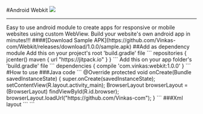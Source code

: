 #Android Webkit
[![](https://jitpack.io/v/com.vinkas/webkit.svg)](https://jitpack.io/#com.vinkas/webkit)
<hr />
Easy to use android module to create apps for responsive or mobile websites using custom WebView. Build your website's own android app in minutes!!!
####[Download Sample APK](https://github.com/Vinkas-com/Webkit/releases/download/1.0.0/sample.apk)
##Add as dependency module
Add this on your project's root 'build.gradle' file
```
  repositories { 
        jcenter()
        maven { url "https://jitpack.io" }
   }
```
Add this on your app folder's 'build.gradle' file
```
   dependencies {
         compile 'com.vinkas:webkit:1.0.0'
  }
```
#How to use
###Java code
```
    @Override
    protected void onCreate(Bundle savedInstanceState) {
        super.onCreate(savedInstanceState);
        setContentView(R.layout.activity_main);
        BrowserLayout browserLayout = (BrowserLayout) findViewById(R.id.browser);
        browserLayout.loadUrl("https://github.com/Vinkas-com");
    }
```
###Xml layout
```
<?xml version="1.0" encoding="utf-8"?>
<com.vinkas.webkit.BrowserLayout xmlns:android="http://schemas.android.com/apk/res/android"
    android:id="@+id/browser"
    android:layout_width="match_parent" android:layout_height="match_parent">
</com.vinkas.webkit.BrowserLayout>
```
